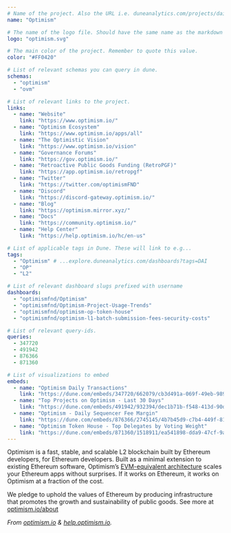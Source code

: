 ```yaml
---
# Name of the project. Also the URL i.e. duneanalytics.com/projects/dai.
name: "Optimism" 

# The name of the logo file. Should have the same name as the markdown file.
logo: "optimism.svg"

# The main color of the project. Remember to quote this value.
color: "#FF0420"

# List of relevant schemas you can query in dune.
schemas: 
  - "optimism"
  - "ovm"

# List of relevant links to the project.
links:
  - name: "Website"
    link: "https://www.optimism.io/"
  - name: "Optimism Ecosystem"
    link: "https://www.optimism.io/apps/all"
  - name: "The Optimistic Vision"
    link: "https://www.optimism.io/vision"
  - name: "Governance Forums"
    link: "https://gov.optimism.io/"
  - name: "Retroactive Public Goods Funding (RetroPGF)"
    link: "https://app.optimism.io/retropgf"
  - name: "Twitter"
    link: "https://twitter.com/optimismFND"
  - name: "Discord"
    link: "https://discord-gateway.optimism.io/"
  - name: "Blog"
    link: "https://optimism.mirror.xyz/"
  - name: "Docs"
    link: "https://community.optimism.io/"
  - name: "Help Center"
    link: "https://help.optimism.io/hc/en-us"

# List of applicable tags in Dune. These will link to e.g...
tags:
  - "Optimism" # ...explore.duneanalytics.com/dashboards?tags=DAI
  - "OP"
  - "L2"

# List of relevant dashboard slugs prefixed with username
dashboards:
  - "optimismfnd/Optimism"
  - "optimismfnd/Optimism-Project-Usage-Trends"
  - "optimismfnd/optimism-op-token-house"
  - "optimismfnd/optimism-l1-batch-submission-fees-security-costs"

# List of relevant query-ids.
queries:
  - 347720
  - 491942
  - 876366
  - 871360

# List of visualizations to embed
embeds:
  - name: "Optimism Daily Transactions"
    link: "https://dune.com/embeds/347720/662079/cb3d491a-069f-49eb-989a-bc44195b4d9e" 
  - name: "Top Projects on Optimism - Last 30 Days"
    link: "https://dune.com/embeds/491942/932394/dec1b71b-f548-413d-90d1-74100e2b848f"
  - name: "Optimism - Daily Sequencer Fee Margin"
    link: "https://dune.com/embeds/876366/2745145/4b7b45d9-c7b4-449f-8113-10e055b1cb3e"
  - name: "Optimism Token House - Top Delegates by Voting Weight"
    link: "https://dune.com/embeds/871360/1518911/ea541898-dda9-47cf-9a59-5015f80eae55"
---
```

Optimism is a fast, stable, and scalable L2 blockchain built by Ethereum developers, for Ethereum developers. Built as a minimal extension to existing Ethereum software, Optimism’s [EVM-equivalent architecture](https://medium.com/ethereum-optimism/introducing-evm-equivalence-5c2021deb306) scales your Ethereum apps without surprises. If it works on Ethereum, it works on Optimism at a fraction of the cost.

We pledge to uphold the values of Ethereum by producing infrastructure that promotes the growth and sustainability of public goods. See more at [optimism.io/about](https://www.optimism.io/about)

*From [optimism.io](https://www.optimism.io/) & [help.optimism.io](https://help.optimism.io/).*
